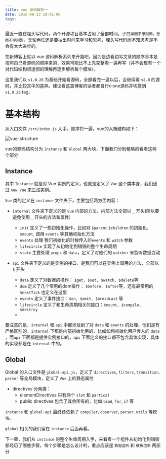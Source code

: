 ```yaml
---
title: vue 源码解析一
date: 2016-09-13 10:41:00
tags:
---
```


最近一直在埋头写代码，两个开源项目基本占用了全部时间。子曰`学而不思则罔，思而不学则殆`，无论再忙还是要抽出时间来学习和思考，埋头写代码而不知思考是不会有太大进步的。

在新博客上就以 vue 源码解析系列来开篇吧，因为是边看边写文章的顺序基本是按照自己看源码的顺序来的，效果可能比不上先完整看一遍再写（并不会现有一个对代码结构很透彻的理解再逐步解析每个模块）。

这里我们以 `v1.0.26` 为基础开始看源码，全部看完一遍以后，会继续看 `v2.0` 的源码，并比较其中的差异。建议看这篇博客的读者都自行clone源码并切换到 `v1.0.26` tag。

# 基本结构

从入口文件 `/src/index.js` 入手，顺序捋一遍，vue的大概结构如下：

![vue-structure](/blog/images/vue-structure.png)

vue的源码结构分为 `Instance` 和 `Global` 两大块，下面我们分别粗略的看看这两个部分

## Instance

其中 `Instance` 就是对 Vue 实例的定义，也就是定义了 `Vue` 这个类本身，我们通过 `new Vue` 来生成实例。

`Vue` 类的定义在 `instance` 文件夹下，主要包括两方面内容：

- `internal` 文件夹下定义的是 `Vue` 内部的方法，内部方法全部以 `_` 开头(所以要避免使用 `_` 开头的方法和属性)
  - `init` 定义了一些初始化操作，比如对 `$parent` `$children` 的初始化，`$mount`, 调用 `events` 等其他初始化方法
  - `events` 处理 我们初始化的时候传入的`events` 和 `watch` 参数
  - `lifecircle` 实现了从初始化到销毁的整个生命周期
  - `state` 主要处理 `props` 和 `data`，定义了对他们的 `watcher` 来监听数据变动

- `api` 文件夹下定义的是实例的接口，是我们可以在实例上调用的方法，全部以 `$` 开头
  - `data` 定义了对数据的操作： `$get, $set, $watch, $delete`等
  - `dom` 定义了几个常用的dom操作： `$before, $after`等，还有最常用的 `$nextTick` 也定义在这里
  - `events` 定义了事件接口：`$on, $emit, $broadcast` 等
  - `lifecircle` 定义了和生命周期相关的接口：`$mount, $compile, $destroy`
  -

要注意的是，`internal` 和 `api` 中都涉及到了对 `data` 和 `events` 的处理，他们是有严格区别的，`internal` 下都是内部初始化用的，比如如何初始化用户传入的 `data` ，而`api` 下面都是提供实例接口的，`api` 下面定义的接口都不包含具体实现，具体的实现都是在 `internal` 中的。


## Global

Global 的入口文件是 `global-api.js`，定义了 `directives`, `filters`, `transition`, `parser` 等全局模块，定义了 `Vue` 上的静态属性

- directives 分两类：
  - elementDirectives 只有两个 `slot` 和 `partical`
  - public directives 包含了其余所有的，比如 `bind`, `for`, `if` 等

`instance` 和 `global-api` 最终还依赖了 `compiler`, `observer`, `parser`, `utils` 等模块。

`global` 相关的我们留在 `instance` 后面再看。

下一章，我们从 `instance` 的整个生命周期入手，来看看一个组件从初始化到销毁都经历了哪些步骤，每个步骤是怎么设计的，重点应该是 `数据监听` 和 `模板渲染` 两部分
